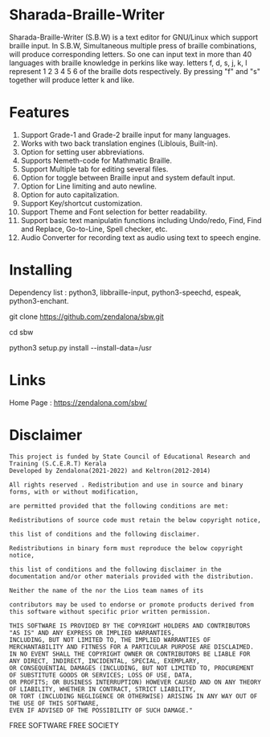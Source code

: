 Sharada-Braille-Writer
======

Sharada-Braille-Writer (S.B.W) is a text editor for GNU/Linux which support braille input.
In S.B.W, Simultaneous multiple press of braille combinations, will produce corresponding letters.
So one can input text in more than 40 languages with braille knowledge in perkins like way.
letters f, d, s, j, k, l represent 1 2 3 4 5 6 of the braille dots respectively. 
By pressing "f" and "s" together will produce letter k and like.

Features
======

1. Support Grade-1 and Grade-2 braille input for many languages.
2. Works with two back translation engines (Liblouis, Built-in).
3. Option for setting user abbreviations. 
4. Supports Nemeth-code for Mathmatic Braille.
5. Support Multiple tab for editing several files.
6. Option for toggle between Braille input and system default input.
7. Option for Line limiting and auto newline.
8. Option for auto capitalization.
9. Support Key/shortcut customization.
10. Support Theme and Font selection for better readability.
11. Support basic text manipulatin functions including Undo/redo, Find, Find and Replace, Go-to-Line, Spell checker, etc.
12. Audio Converter for recording text as audio using text to speech engine.


Installing
======
Dependency list : python3, libbraille-input, python3-speechd, espeak, python3-enchant.

git clone https://github.com/zendalona/sbw.git

cd sbw

python3 setup.py install --install-data=/usr

Links
======

Home Page : https://zendalona.com/sbw/


Disclaimer
======
    
    This project is funded by State Council of Educational Research and Training (S.C.E.R.T) Kerala 
    Developed by Zendalona(2021-2022) and Keltron(2012-2014)

    All rights reserved . Redistribution and use in source and binary forms, with or without modification,
    
    are permitted provided that the following conditions are met: 

    Redistributions of source code must retain the below copyright notice, 

    this list of conditions and the following disclaimer. 

    Redistributions in binary form must reproduce the below copyright notice, 

    this list of conditions and the following disclaimer in the documentation and/or other materials provided with the distribution. 

    Neither the name of the nor the Lios team names of its 

    contributors may be used to endorse or promote products derived from this software without specific prior written permission. 

    THIS SOFTWARE IS PROVIDED BY THE COPYRIGHT HOLDERS AND CONTRIBUTORS "AS IS" AND ANY EXPRESS OR IMPLIED WARRANTIES,
    INCLUDING, BUT NOT LIMITED TO, THE IMPLIED WARRANTIES OF MERCHANTABILITY AND FITNESS FOR A PARTICULAR PURPOSE ARE DISCLAIMED.
    IN NO EVENT SHALL THE COPYRIGHT OWNER OR CONTRIBUTORS BE LIABLE FOR ANY DIRECT, INDIRECT, INCIDENTAL, SPECIAL, EXEMPLARY,
    OR CONSEQUENTIAL DAMAGES (INCLUDING, BUT NOT LIMITED TO, PROCUREMENT OF SUBSTITUTE GOODS OR SERVICES; LOSS OF USE, DATA,
    OR PROFITS; OR BUSINESS INTERRUPTION) HOWEVER CAUSED AND ON ANY THEORY OF LIABILITY, WHETHER IN CONTRACT, STRICT LIABILITY,
    OR TORT (INCLUDING NEGLIGENCE OR OTHERWISE) ARISING IN ANY WAY OUT OF THE USE OF THIS SOFTWARE,
    EVEN IF ADVISED OF THE POSSIBILITY OF SUCH DAMAGE." 

FREE SOFTWARE FREE SOCIETY
